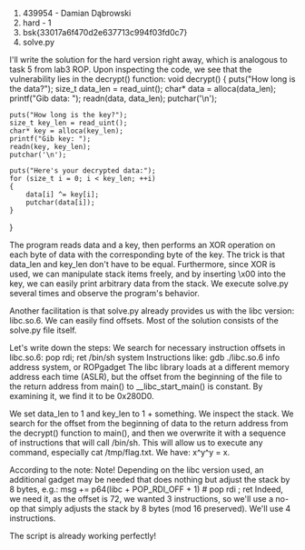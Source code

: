 1) 439954 - Damian Dąbrowski
2) hard - 1
3) bsk{33017a6f470d2e637713c994f03fd0c7}
4) solve.py

I'll write the solution for the hard version right away, which is analogous to task 5 from lab3 ROP.
Upon inspecting the code, we see that the vulnerability lies in the decrypt() function:
void decrypt() {
    puts("How long is the data?");
    size_t data_len = read_uint();
    char* data = alloca(data_len);
    printf("Gib data: ");
    readn(data, data_len);
    putchar('\n');

    puts("How long is the key?");
    size_t key_len = read_uint();
    char* key = alloca(key_len);
    printf("Gib key: ");
    readn(key, key_len);
    putchar('\n');

    puts("Here's your decrypted data:");
    for (size_t i = 0; i < key_len; ++i)
    {
        data[i] ^= key[i];
        putchar(data[i]);
    }
}

The program reads data and a key, then performs an XOR operation on each byte of data with the corresponding byte of the key. The trick is that data_len and key_len don't have to be equal. Furthermore, since XOR is used, we can manipulate stack items freely, and by inserting \x00 into the key, we can easily print arbitrary data from the stack. We execute solve.py several times and observe the program's behavior.

Another facilitation is that solve.py already provides us with the libc version: libc.so.6. We can easily find offsets. Most of the solution consists of the solve.py file itself.

Let's write down the steps:
We search for necessary instruction offsets in libc.so.6:
pop rdi; ret
/bin/sh
system
Instructions like:
gdb ./libc.so.6
info address system, or ROPgadget
The libc library loads at a different memory address each time (ASLR), but the offset from the beginning of the file to the return address from main() to __libc_start_main() is constant. By examining it, we find it to be 0x280D0.

We set data_len to 1 and key_len to 1 + something. We inspect the stack.
We search for the offset from the beginning of data to the return address from the decrypt() function to main(), and then we overwrite it with a sequence of instructions that will call /bin/sh. This will allow us to execute any command, especially cat /tmp/flag.txt. We have: x^y^y = x.

According to the note:
Note! Depending on the libc version used, an additional gadget may be needed that does nothing but adjust the stack by 8 bytes, e.g.:
msg += p64(libc + POP_RDI_OFF + 1) # pop rdi ; ret
Indeed, we need it, as the offset is 72, we wanted 3 instructions, so we'll use a no-op that simply adjusts the stack by 8 bytes (mod 16 preserved). We'll use 4 instructions.

The script is already working perfectly!
